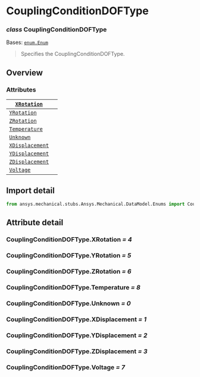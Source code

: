 # CouplingConditionDOFType

### *class* CouplingConditionDOFType

Bases: [`enum.Enum`](https://docs.python.org/3/library/enum.html#enum.Enum)

> Specifies the CouplingConditionDOFType.

> <!-- !! processed by numpydoc !! -->

## Overview

### Attributes

| [`XRotation`](#CouplingConditionDOFType.XRotation)                                                |    |
|---------------------------------------------------------------------------------------------------|----|
| [`YRotation`](#CouplingConditionDOFType.YRotation)                                                |    |
| [`ZRotation`](#CouplingConditionDOFType.ZRotation)                                                |    |
| [`Temperature`](../../../ACT/Automation/Mechanical/BoundaryConditions/Temperature.md#Temperature) |    |
| [`Unknown`](#CouplingConditionDOFType.Unknown)                                                    |    |
| [`XDisplacement`](#CouplingConditionDOFType.XDisplacement)                                        |    |
| [`YDisplacement`](#CouplingConditionDOFType.YDisplacement)                                        |    |
| [`ZDisplacement`](#CouplingConditionDOFType.ZDisplacement)                                        |    |
| [`Voltage`](../../../ACT/Automation/Mechanical/BoundaryConditions/Voltage.md#Voltage)             |    |

## Import detail

```python
from ansys.mechanical.stubs.Ansys.Mechanical.DataModel.Enums import CouplingConditionDOFType
```

## Attribute detail

### CouplingConditionDOFType.XRotation *= 4*

### CouplingConditionDOFType.YRotation *= 5*

### CouplingConditionDOFType.ZRotation *= 6*

### CouplingConditionDOFType.Temperature *= 8*

### CouplingConditionDOFType.Unknown *= 0*

### CouplingConditionDOFType.XDisplacement *= 1*

### CouplingConditionDOFType.YDisplacement *= 2*

### CouplingConditionDOFType.ZDisplacement *= 3*

### CouplingConditionDOFType.Voltage *= 7*
